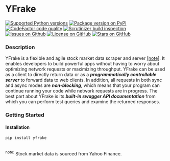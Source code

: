 # YFrake
<!-- <a target="new" href="https://pypi.python.org/pypi/yfrake"><img border=0 src="https://img.shields.io/pypi/dm/yfrake?label=installs" alt="Installs per month"></a> -->
<a target="new" href="https://pypi.python.org/pypi/yfrake"><img border=0 src="https://img.shields.io/badge/python-3.7+-blue.svg?label=python" alt="Supported Python versions"></a>
<a target="new" href="https://pypi.python.org/pypi/yfrake"><img border=0 src="https://img.shields.io/pypi/v/yfrake?label=version" alt="Package version on PyPI"></a>
<a target="new" href="https://www.codefactor.io/repository/github/aspenforest/yfrake"><img border=0 src="https://img.shields.io/codefactor/grade/github/aspenforest/yfrake?label=code quality" alt="CodeFactor code quality"></a>
<a target="new" href="https://scrutinizer-ci.com/g/aspenforest/yfrake/"><img border=0 src="https://img.shields.io/scrutinizer/build/g/aspenforest/yfrake" alt="Scrutinizer build inspection"></a>
<a target="new" href="https://github.com/aspenforest/yfrake/issues"><img border=0 src="https://img.shields.io/github/issues/aspenforest/yfrake" alt="Issues on Github"></a>
<a target="new" href="https://github.com/aspenforest/yfrake/blob/main/LICENSE"><img border=0 src="https://img.shields.io/github/license/aspenforest/yfrake" alt="License on GitHub"></a>
<a target="new" href="https://twitter.com/aabmets"><img border=0 src="https://img.shields.io/github/stars/aspenforest/yfrake?style=social" alt="Stars on GitHub"></a>

### Description
YFrake is a flexible and agile stock market data scraper and server [&#91;note&#93;](#footnote).
It enables developers to build powerful apps without having to worry about optimizing network requests or maximizing throughput.
YFrake can be used as a client to directly return data or as a ***programmatically controllable server*** to forward data to web clients.
In addition, all requests in both sync and async modes are ***non-blocking***, which means that your program can continue running your code while network requests are in progress.
The best part about YFrake is its ***built-in swagger API documentation*** from which you can perform test queries and examine the returned responses.


### Getting Started
#### Installation
~~~
pip install yfrake
~~~

<br />
<a id="footnote"><sup>note:</sup></a> Stock market data is sourced from Yahoo Finance.
